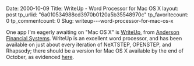 Date: 2000-10-09
Title: WriteUp - Word Processor for Mac OS X
layout: post
tp_urlid: "6a010534988cd3970b0120a5b35548970c"
tp_favoritecount: 0
tp_commentcount: 0
Slug: writeup---word-processor-for-mac-os-x

One app I&#39;m eagerly awaiting on &quot;Mac OS X&quot; is <a href="http://www.afstrade.com/products/WriteUp/Default.htm">WriteUp</a>, from <a href="http://www.afstrade.com/">Anderson Financial Systems</a>. WriteUp is an excellent word processor, and has been available on just about every iteration of NeXTSTEP, OPENSTEP, and Rhapsody; there should be a version for Mac OS X available by the end of October, as evidenced <a href="http://www.afstrade.com/products/WriteUp/download.html">here</a>.
